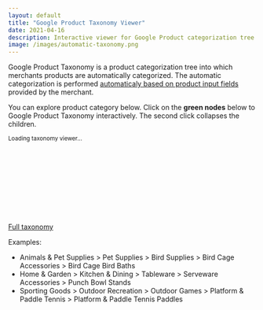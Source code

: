 ```yaml
---
layout: default
title: "Google Product Taxonomy Viewer"
date: 2021-04-16
description: Interactive viewer for Google Product categorization tree. 
image: /images/automatic-taxonomy.png
---
```


[comment]: <> (redirect_from:)
[comment]: <> (- /google-product-taxonomy-viewer.html)
[comment]: <> (permalink: /google-product-taxonomy)

Google Product Taxonomy is a product categorization tree into which merchants products are automatically categorized.
The automatic categorization is performed [automaticaly based on product input fields](https://support.google.com/merchants/answer/6324436?hl=en) provided by the merchant.

You can explore product category below.
Click on the __green nodes__ below to Google Product Taxonomy interactively. The second click collapses the children.

<script src="/js/d3.v6.min.js" type="text/javascript"></script>
<script src="/js/google-shopping-taxonomy.js" type="text/javascript"></script>

<small id="d3noScript">
    Loading taxonomy viewer...
</small>
<svg id="d3view" style="width: 90%; height: auto; overflow: scroll;"></svg>


[Full taxonomy](http://google.com/basepages/producttype/taxonomy.en-US.txt)

Examples:
- Animals & Pet Supplies > Pet Supplies > Bird Supplies > Bird Cage Accessories > Bird Cage Bird Baths
- Home & Garden > Kitchen & Dining > Tableware > Serveware Accessories > Punch Bowl Stands
- Sporting Goods > Outdoor Recreation > Outdoor Games > Platform & Paddle Tennis > Platform & Paddle Tennis Paddles
